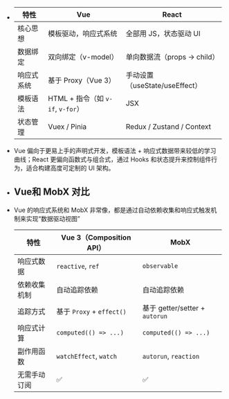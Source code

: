 - | 特性 | Vue | React |
  | ---- | ---- | ---- |
  | 核心思想 | 模板驱动，响应式系统 | 全部用 JS，状态驱动 UI |
  | 数据绑定 | 双向绑定（v-model） | 单向数据流（props → child） |
  | 响应式系统 | 基于 Proxy（Vue 3） | 手动设置（useState/useEffect） |
  | 模板语法 | HTML + 指令（如 `v-if`, `v-for`） | JSX |
  | 状态管理 | Vuex / Pinia | Redux / Zustand / Context |
- Vue 偏向于更易上手的声明式开发，模板语法 + 响应式数据带来较低的学习曲线；React 更偏向函数式与组合式，通过 Hooks 和状态提升来控制组件行为，适合构建高度可定制的 UI 架构。
- ## Vue和 MobX 对比
- Vue 的响应式系统和 MobX 非常像，都是通过自动依赖收集和响应式触发机制来实现“数据驱动视图”
  
  
  | 特性 | Vue 3（Composition API） | MobX |
  | ---- | ---- | ---- |
  | 响应式数据 | `reactive`, `ref` | `observable` |
  | 依赖收集机制 | 自动追踪依赖 | 自动追踪依赖 |
  | 追踪方式 | 基于 `Proxy` + `effect()` | 基于 getter/setter + `autorun` |
  | 响应式计算 | `computed(() => ...)` | `computed(() => ...)` |
  | 副作用函数 | `watchEffect`, `watch` | `autorun`, `reaction` |
  | 无需手动订阅 | ✅ | ✅ |